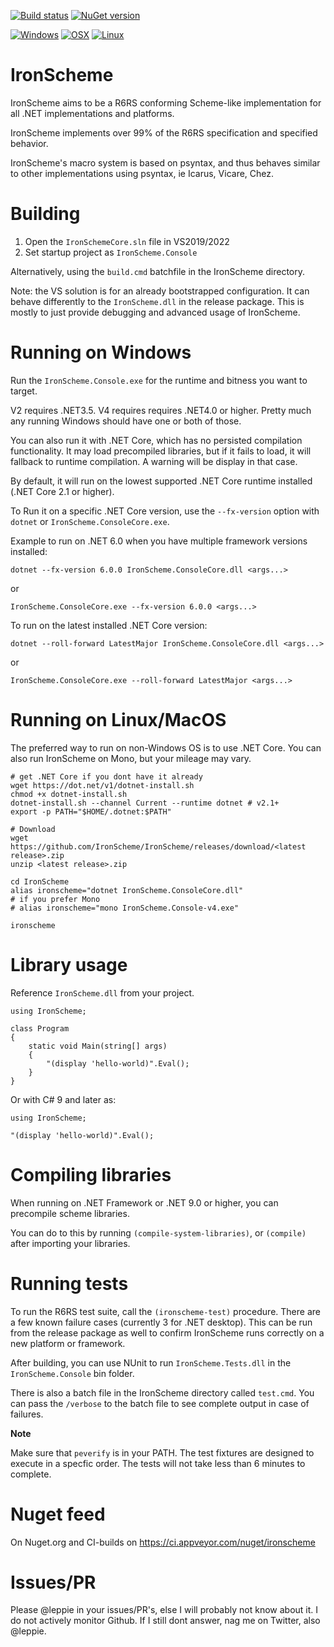 [![Build status](https://ci.appveyor.com/api/projects/status/github/IronScheme/IronScheme?branch=master&svg=true)](https://ci.appveyor.com/project/leppie/ironscheme/branch/master)
[![NuGet version](https://badge.fury.io/nu/IronScheme.Core.svg)](https://badge.fury.io/nu/IronScheme.Core)

[![Windows](https://github.com/IronScheme/IronScheme/actions/workflows/windows.yml/badge.svg?branch=master)](https://github.com/IronScheme/IronScheme/actions/workflows/windows.yml)
[![OSX](https://github.com/IronScheme/IronScheme/actions/workflows/osx.yml/badge.svg?branch=master)](https://github.com/IronScheme/IronScheme/actions/workflows/osx.yml)
[![Linux](https://github.com/IronScheme/IronScheme/actions/workflows/linux.yml/badge.svg?branch=master)](https://github.com/IronScheme/IronScheme/actions/workflows/linux.yml)



IronScheme
==========

IronScheme aims to be a R6RS conforming Scheme-like implementation for all .NET implementations and platforms.

IronScheme implements over 99% of the R6RS specification and specified behavior. 

IronScheme's macro system is based on psyntax, and thus behaves similar to other implementations using psyntax, ie Icarus, Vicare, Chez.

Building
========

1. Open the `IronSchemeCore.sln` file in VS2019/2022
2. Set startup project as `IronScheme.Console`

Alternatively, using the `build.cmd` batchfile in the IronScheme directory.

Note: the VS solution is for an already bootstrapped configuration. It can behave differently to the `IronScheme.dll` in the release package. This is mostly to just provide debugging and advanced usage of IronScheme.

Running on Windows
==================

Run the `IronScheme.Console.exe` for the runtime and bitness you want to target. 

V2 requires .NET3.5. V4 requires requires .NET4.0 or higher. Pretty much any running Windows should have one or both of those.

You can also run it with .NET Core, which has no persisted compilation functionality. It may load precompiled libraries, but if it fails to load, it will fallback to runtime compilation. A warning will be display in that case.

By default, it will run on the lowest supported .NET Core runtime installed (.NET Core 2.1 or higher).

To Run it on a specific .NET Core version, use the `--fx-version` option with `dotnet` or `IronScheme.ConsoleCore.exe`.

Example to run on .NET 6.0 when you have multiple framework versions installed:

```
dotnet --fx-version 6.0.0 IronScheme.ConsoleCore.dll <args...>
```
or
```
IronScheme.ConsoleCore.exe --fx-version 6.0.0 <args...>
```

To run on the latest installed .NET Core version:

```
dotnet --roll-forward LatestMajor IronScheme.ConsoleCore.dll <args...>
```
or
```
IronScheme.ConsoleCore.exe --roll-forward LatestMajor <args...>
```

Running on Linux/MacOS
=======================

The preferred way to run on non-Windows OS is to use .NET Core. You can also run IronScheme on Mono, but your mileage may vary.

```
# get .NET Core if you dont have it already
wget https://dot.net/v1/dotnet-install.sh
chmod +x dotnet-install.sh
dotnet-install.sh --channel Current --runtime dotnet # v2.1+
export -p PATH="$HOME/.dotnet:$PATH"
```

```
# Download 
wget https://github.com/IronScheme/IronScheme/releases/download/<latest release>.zip
unzip <latest release>.zip
```

```
cd IronScheme
alias ironscheme="dotnet IronScheme.ConsoleCore.dll"
# if you prefer Mono
# alias ironscheme="mono IronScheme.Console-v4.exe"

ironscheme
```

Library usage
=============

Reference `IronScheme.dll` from your project. 

```
using IronScheme;

class Program
{
    static void Main(string[] args)
    {
        "(display 'hello-world)".Eval();
    }
} 
```

Or with C# 9 and later as:

```
using IronScheme;

"(display 'hello-world)".Eval();
```

Compiling libraries
===================

When running on .NET Framework or .NET 9.0 or higher, you can precompile scheme libraries.

You can do to this by running `(compile-system-libraries)`, or `(compile)` after importing your libraries.

Running tests
=============

To run the R6RS test suite, call the `(ironscheme-test)` procedure. There are a few known failure cases (currently 3 for .NET desktop). This can be run from the release package as well to confirm IronScheme runs correctly on a new platform or framework.

After building, you can use NUnit to run `IronScheme.Tests.dll` in the `IronScheme.Console` bin folder.

There is also a batch file in the IronScheme directory called `test.cmd`. You can pass the `/verbose` to the batch file to see complete output in case of failures.

**Note**

Make sure that `peverify` is in your PATH. The test fixtures are designed to execute in a specfic order. The tests will not take less than 6 minutes to complete.

Nuget feed
==========

On Nuget.org and CI-builds on https://ci.appveyor.com/nuget/ironscheme

Issues/PR
=========

Please @leppie in your issues/PR's, else I will probably not know about it. I do not actively monitor Github. If I still dont answer, nag me on Twitter, also @leppie.
    
